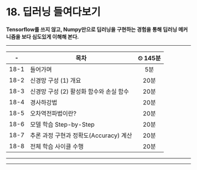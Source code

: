 # 18. 딥러닝 들여다보기

**Tensorflow를 쓰지 않고, Numpy만으로 딥러닝을 구현하는 경험을 통해 딥러닝 메커니즘을 보다 심도있게 이해해 본다.**

---

|-|목차|⏲ 145분|
|:---:|---|:---:|
|18-1| 들어가며 | 5분|
|18-2| 신경망 구성 (1) 개요 | 20분|
|18-3| 신경망 구성 (2) 활성화 함수와 손실 함수 | 20분|
|18-4| 경사하강법 | 20분|
|18-5| 오차역전파법이란? | 20분|
|18-6| 모델 학습 Step-by-Step | 20분|
|18-7| 추론 과정 구현과 정확도(Accuracy) 계산 | 20분|
|18-8| 전체 학습 사이클 수행 | 20분|

---


---

